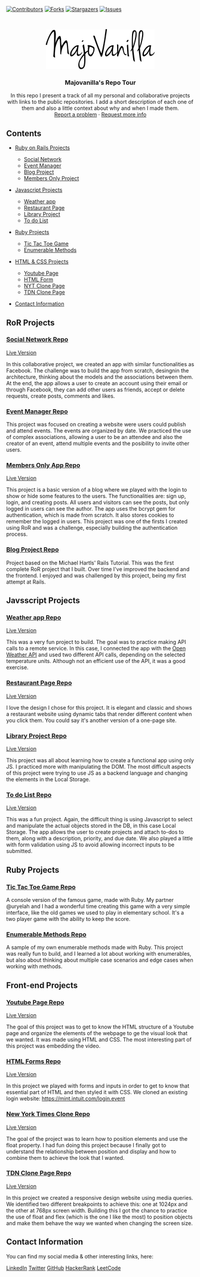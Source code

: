 [![Contributors][contributors-shield]][contributors-url]
[![Forks][forks-shield]][forks-url]
[![Stargazers][stars-shield]][stars-url]
[![Issues][issues-shield]][issues-url]

<br />
<p align="center">
  <a href="https://github.com/majovanilla/personal-projects">
    <img src="img/logo.png" alt="Logo">
  </a>

  <h3 align="center">Majovanilla's Repo Tour</h3>

  <p align="center">
    In this repo I present a track of all my personal and collaborative projects with links to the public repositories.
    I add a short description of each one of them and also a little context about why and when I made them.
    <br />
    <a href="https://github.com/majovanilla/personal-projects/issues">Report a problem</a>
    ·
    <a href="https://github.com/majovanilla/personal-projects/issues">Request more info</a>
  </p>
</p>


## Contents
* [Ruby on Rails Projects](#ror-projects)
  * [Social Network](#social-network-repo)
  * [Event Manager](#event-manager-repo)
  * [Blog Project](#blog-project-repo)
  * [Members Only Project](#members-only-app-repo)
  
* [Javascript Projects](#js-projects)
  * [Weather app](#weather-app-repo)
  * [Restaurant Page](#restaurant-page-repo)
  * [Library Project](#library-project-repo)
  * [To do List](#to-do-list-repo)

* [Ruby Projects](#ruby-projects)
  * [Tic Tac Toe Game](#tic-tac-toe-game-repo)
  * [Enumerable Methods](#enumerable-methods-repo)
 
* [HTML & CSS Projects](#front-end-projects)
  * [Youtube Page](#youtube-page-repo)
  * [HTML Form](#html-forms-repo)
  * [NYT Clone Page](#new-york-times-clone-repo)
  * [TDN Clone Page](#tdn-clone-page-repo)

* [Contact Information](#contact-information)

## RoR Projects

### [Social Network Repo](https://gitlab.com/majovanilla/social-network/)
[Live Version](https://powerful-scrubland-66847.herokuapp.com/)

In this collaborative project, we created an app with similar functionalities as Facebook. The challenge was to build the app from scratch, desingnin the architecture, thinking about the models and the associations between them. At the end, the app allows a user to create an account using their email or through Facebook, they can add other users as friends, accept or delete requests, create posts, comments and likes.

### [Event Manager Repo](https://github.com/majovanilla/event-app)

This project was focused on creating a website were users could publish and attend events. The events are organized by date. We practiced the use of complex associations, allowing a user to be an attendee and also the creator of an event, attend multiple events and the posibility to invite other users.

### [Members Only App Repo](https://github.com/majovanilla/Members-Only)
[Live Version]( https://fierce-waters-99113.herokuapp.com/)

This project is a basic version of a blog where we played with the login to show or hide some features to the users. The functionalities are: sign up, login, and creating posts. All users and visitors can see the posts, but only logged in users can see the author.
The app uses the bcrypt gem for authentication, which is made from scratch. It also stores cookies to remember the logged in users.
This project was one of the firsts I created using RoR and was a challenge, especially building the authentication process.

### [Blog Project Repo](https://github.com/majovanilla/static-page)

Project based on the Michael Hartls' Rails Tutorial. This was the first complete RoR project that I built.
Over time I've improved the backend and the frontend. I enjoyed and was challenged by this project, being my first attempt at Rails.

## Javsscript Projects

### [Weather app Repo](https://github.com/majovanilla/weather-app)
[Live Version](https://majovanilla.github.io/weather-app/)

This was a very fun project to build. The goal was to practice making API calls to a remote service. In this case, I connected the app with the [Open Weather API](https://openweathermap.org/api) and used two different API calls, depending on the selected temperature units. Although not an efficient use of the API, it was a good exercise.

### [Restaurant Page Repo](https://github.com/majovanilla/restaurant-page)
[Live Version](https://majovanilla.github.io/restaurant-page/)

I love the design I chose for this project. It is elegant and classic and shows a restaurant website using dynamic tabs that render different content when you click them.
You could say it's another version of a one-page site.

### [Library Project Repo](https://github.com/majovanilla/js-library)
[Live Version](https://majovanilla.github.io/js-library/)

This project was all about learning how to create a functional app using only JS. I practiced more with manipulating the DOM. The most difficult aspects of this project were trying  to use JS as a backend language and changing the elements in the Local Storage.

### [To do List Repo](https://github.com/majovanilla/todo-list)
[Live Version](https://majovanilla.github.io/todo-list/)

This was a fun project. Again, the difficult thing is using Javascript to select and manipulate the actual objects stored in the DB, in this case Local Storage.
The app allows the user to create projects and attach to-dos to them, along with a description, priority, and due date. We also played a little with form validation using JS to avoid allowing incorrect inputs to be submitted.

## Ruby Projects

### [Tic Tac Toe Game Repo](https://github.com/majovanilla/tic-tac-toe-game)

A console version of the famous game, made with Ruby.
My partner @uryelah and I had a wonderful time creating this game with a very simple interface, like the old games we used to play in elementary school.
It's a two player game with the ability to keep the score.

### [Enumerable Methods Repo](https://github.com/majovanilla/enumerable-methods)

A sample of my own enumerable methods made with Ruby.
This project was really fun to build, and I learned a lot about working with enumerables, but also about thinking about multiple case scenarios and edge cases when working with methods.

## Front-end Projects

### [Youtube Page Repo](https://github.com/majovanilla/youtube-page)
[Live Version](https://majovanilla.github.io/youtube-page/)

The goal of this project was to get to know the HTML structure of a Youtube page and organize the elements of the webpage to ge the visual look that we wanted.
It was made using HTML and CSS.
The most interesting part of this project was embedding the video. 

### [HTML Forms Repo](https://github.com/majovanilla/html-forms)
[Live Version](https://majovanilla.github.io/html-forms/)

In this project we played with forms and inputs in order to get to know that essential part of HTML and then styled it with CSS.
We cloned an existing login website: https://mint.intuit.com/login.event

### [New York Times Clone Repo](https://github.com/majovanilla/new-york-times-clone)
[Live Version](https://majovanilla.github.io/new-york-times-clone/)

The goal of the project was to learn how to position elements and use the float property.
I had fun doing this project because I finally got to understand the relationship between position and display and how to combine them to achieve the look that I wanted.

### [TDN Clone Page Repo](https://github.com/majovanilla/responsive-design) 
[Live Version](https://majovanilla.github.io/responsive-design/)

In this project we created a responsive design website using media queries. We identified two different breakpoints to achieve this: one at 1024px and the other at 768px screen width.
Building this I got the chance to practice the use of float and flex (which is the one I like the most) to position objects and make them behave the way we wanted when changing the screen size.



## Contact Information

You can find my social media & other interesting links, here:

[LinkedIn](https://www.linkedin.com/in/majoreyesparroquin/)
[Twitter](https://twitter.com/MajoVanilla)
[GitHub](https://github.com/majovanilla)
[HackerRank](https://www.hackerrank.com/maria_reyes?hr_r=1)
[LeetCode](https://leetcode.com/majovanilla/)

[contributors-shield]: https://img.shields.io/github/contributors/majovanilla/personal-projects.svg?style=flat-square
[contributors-url]: https://github.com/majovanilla/personal-projects/graphs/contributors
[forks-shield]: https://img.shields.io/github/forks/majovanilla/personal-projects.svg?style=flat-square
[forks-url]: https://github.com/majovanilla/personal-projects/network/members
[stars-shield]: https://img.shields.io/github/stars/majovanilla/personal-projects.svg?style=flat-square
[stars-url]: https://github.com/majovanilla/personal-projects/stargazers
[issues-shield]: https://img.shields.io/github/issues/majovanilla/personal-projects.svg?style=flat-square
[issues-url]: https://github.com/majovanilla/personal-projects
[product-screenshot]: img/screenshot.PNG
